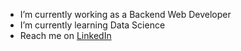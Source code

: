 - I’m currently working as a Backend Web Developer
- I’m currently learning Data Science
- Reach me on [LinkedIn](https://www.linkedin.com/in/nadine-pierre-32374ab2/)

